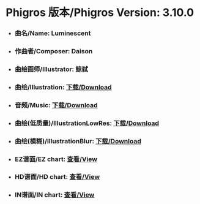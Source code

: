 
# Phigros 版本/Phigros Version:  3.10.0

- ### __曲名/Name:  Luminescent__

- ### __作曲者/Composer:  Daison__

- ### __曲绘画师/Illustrator:  鲸弑__

- ### __曲绘/Illustration:  [下载/Download](https://github.com/Po6647A/PAR/releases/download/3.10.0/926.png)__

- ### __音频/Music:  [下载/Download](https://github.com/Po6647A/PAR/releases/download/3.10.0/1745.ogg)__

- ### __曲绘(低质量)/IllustrationLowRes:  [下载/Download](https://github.com/Po6647A/PAR/releases/download/3.10.0/1418.png)__

- ### __曲绘(模糊)/IllustrationBlur:  [下载/Download](https://github.com/Po6647A/PAR/releases/download/3.10.0/1172.png)__


- ### __EZ谱面/EZ chart:  [查看/View](./EZ.json/index.html)__

- ### __HD谱面/HD chart:  [查看/View](./HD.json/index.html)__

- ### __IN谱面/IN chart:  [查看/View](./IN.json/index.html)__
